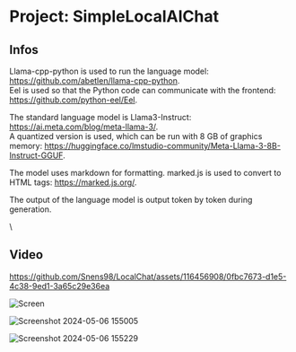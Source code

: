 
# Project: SimpleLocalAIChat  

## Infos  
Llama-cpp-python is used to run the language model: https://github.com/abetlen/llama-cpp-python.  
Eel is used so that the Python code can communicate with the frontend: https://github.com/python-eel/Eel.  

The standard language model is Llama3-Instruct: https://ai.meta.com/blog/meta-llama-3/.  
A quantized version is used, which can be run with 8 GB of graphics memory:
https://huggingface.co/lmstudio-community/Meta-Llama-3-8B-Instruct-GGUF.  
  
The model uses markdown for formatting. marked.js is used to convert to HTML tags: https://marked.js.org/.  
  
The output of the language model is output token by token during generation.  

\
  
  


## Video   
https://github.com/Snens98/LocalChat/assets/116456908/0fbc7673-d1e5-4c38-9ed1-3a65c29e36ea  


![Screen](https://github.com/Snens98/LocalChat/assets/116456908/cdbb4cca-36cc-4112-945d-6f11a9ae8190)  


![Screenshot 2024-05-06 155005](https://github.com/Snens98/LocalChat/assets/116456908/49be48db-b90f-4f61-99b3-280212ce017f)  


![Screenshot 2024-05-06 155229](https://github.com/Snens98/LocalChat/assets/116456908/77dc35f7-d23c-4395-b05d-035cd64fac9a)  
